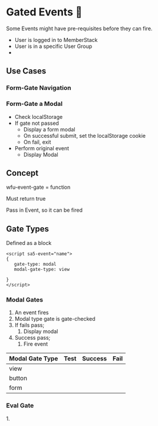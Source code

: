 # Gated Events 🧪





Some Events might have pre-requisites before they can fire.&#x20;

* User is logged in to MemberStack&#x20;
* User is in a specific User Group&#x20;
*

## Use Cases

### Form-Gate Navigation



### Form-Gate a Modal&#x20;

* Check localStorage
* If gate not passed
  * Display a form modal
  * On successful submit, set the localStorage cookie
  * On fail, exit
* Perform original event&#x20;
  * Display Modal&#x20;



## Concept&#x20;

wfu-event-gate = function

Must return true&#x20;

Pass in Event, so it can be fired&#x20;





## Gate Types &#x20;

Defined as a block&#x20;

```
<script sa5-event="name">
{
   gate-type: modal
   modal-gate-type: view
   
}
</script> 
```



### Modal Gates&#x20;

1. An event fires&#x20;
2. Modal type gate is gate-checked&#x20;
3. If fails pass;&#x20;
   1. Display modal&#x20;
4. Success pass;&#x20;
   1. Fire event&#x20;

| Modal Gate Type | Test | Success | Fail  |
| --------------- | ---- | ------- | ----- |
| view            |      |         |       |
| button          |      |         |       |
| form            |      |         |       |



### Eval Gate&#x20;

1\.
























